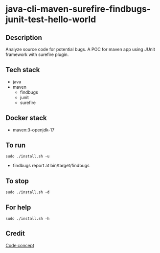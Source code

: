 # java-cli-maven-surefire-findbugs-junit-test-hello-world

## Description
Analyze source code for potential bugs.
A POC for maven app using JUnit
framework with surefire plugin.

## Tech stack
- java
- maven
	- findbugs
  - junit
  - surefire

## Docker stack
- maven:3-openjdk-17

## To run
`sudo ./install.sh -u`
- findbugs report at bin/target/findbugs

## To stop
`sudo ./install.sh -d`

## For help
`sudo ./install.sh -h`

## Credit
[Code concept](https://github.com/eugenp/tutorials/tree/master/maven-modules/maven-integration-test)
